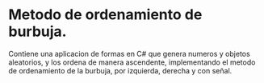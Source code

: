 # Metodo de ordenamiento de burbuja.
Contiene una aplicacion de formas en C# que genera numeros y objetos aleatorios, y los ordena de manera ascendente, implementando el metodo de ordenamiento de la burbuja, por izquierda, derecha y con señal.
